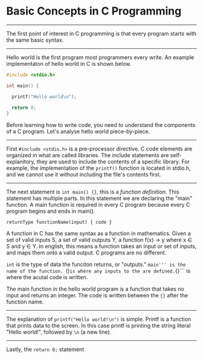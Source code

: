 # Basic Concepts in C Programming
***
The first point of interest in C programming is that every program starts with the same basic syntax.
***

Hello world is the first program most programmers every write. An example implementaton of hello world in C is shown below.

```C
#include <stdio.h>

int main() {

  printf("Hello world\n");
  
  return 0;
}
```
Before learning how to write code, you need to understand the components of a C program. Let's analyse hello world piece-by-piece.  

***
First ``` #include <stdio.h> ``` is a pre-processor directive. C code elements are organized in what are called libraries. The include statements are self-explanitory,
they are used to include the contents of a specific library. For example, the implementation of the ``` printf() ``` function is 
located in stdio.h, and we cannot use it without including the file's contents first.

***

The next statement is ``` int main() {} ```, this is a *function definition*. This statement has multiple parts. In this statement we are declaring the "main" function. 
A main function is required in every C program because every C program begins and ends in main().  

``` returnType functionName(input) { code } ``` 

A function in C has the same syntax as a function in mathematics. Given a set of valid inputs S, a set of valid outputs Y, a function f(x) -> y
where x ∈ S and y ∈ Y. In english, this means a function takes an input or set of inputs, and maps them onto a valid output. C programs are no different.  

```int``` is the type of data the funciton returns, or "outputs." ```main''' is the name of the function. ```()``` is where any inputs to the are defined.
```{}``` is where the acutal code is written.

The main function in the hello world program is a function that takes no input and returns an integer. The code is written between the ```{}``` after 
the function name.  


***

The explanation of ``` printf("Hello world!\n") ``` is simple. Printf is a function that prints data to the screen. In this case printf is printing the string literal
"Hello world!", followed by ```\n``` (a new line).

***

Lastly, the ``` return 0; ``` statement
